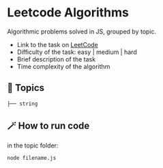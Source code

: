 # Leetcode Algorithms

Algorithmic problems solved in JS, grouped by topic.

- Link to the task on [LeetCode](https://leetcode.com/)
- Difficulty of the task: easy | medium | hard
- Brief description of the task
- Time complexity of the algorithm

## 📁 Topics

```bash
├── string
```

## 🪄 How to run code

in the topic folder:

```bash
node filename.js
```
